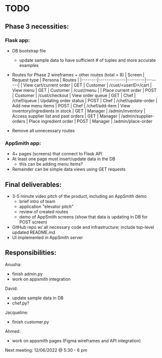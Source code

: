 # TODO

## Phase 3 necessities:

### Flask app:

- DB bootstrap file
    - update sample data to have sufficient # of tuples and more accurate examples
- Routes for Phase 2 wireframes + other routes (total > 8)
    | Screen | Request type | Persona | Routes |
    |--------|--------------|---------|--------|
    | View cart/current order | GET  | Customer | /cust/\<userID>/cart
    | View menu               | GET  | Customer | /cust/menu |
    | Place current order     | POST | Customer | /cust/checkout
    | View order queue        | GET  | Chef | /chef/queue
    | Updating order status   | POST | Chef | /chef/update-order
    | Add new menu items      | POST | Chef | /chef/add-item
    | View inventory/ingredients in stock | GET | Manager | /admin/inventory
    | Access supplier list and past orders | GET | Manager | /admin/supplier-orders
    | Place ingredient order  | POST | Manager | /admin/place-order
    
- Remove all unnecessary routes 

### AppSmith app:
- 4+ pages (screens) that connect to Flask API
- At least one page must insert/update data in the DB
    - this can be adding menu items?
- Remainder can be simple data views using GET requests

## Final deliverables:
- 3-5 minute video pitch of the product, including an AppSmith demo
    - brief intro of team
    - application "elevator pitch"
    - review of created routes
    - demo of AppSmith screens (show that data is updating in DB for POST screen)
- GitHub repo w/ all necessary code and infrastructure; include top-level updated README.md 
- UI implemented in AppSmith server

## Responsibilities:

Anusha: 
- finish admin.py
- work on appsmith integration

David: 
- update sample data in DB
- chef.py?

Jacqueline: 
- finish customer.py

Ahmed: 
- work on appsmith pages (Figma wireframes and API integration)

Next meeting: 12/06/2022 @ 5:30 - 6 pm